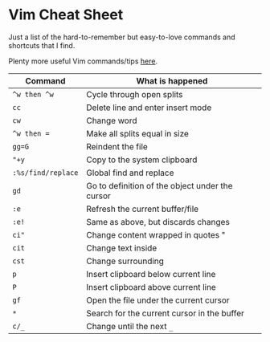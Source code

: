 # Vim Cheat Sheet
Just a list of the hard-to-remember but easy-to-love commands and shortcuts that I
find.

Plenty more useful Vim commands/tips [here](http://zzapper.co.uk/vimtips.html).

| Command            | What is happened                                |
|--------------------|-------------------------------------------------|
| `^w then ^w`       | Cycle through open splits                       |
| `cc`               | Delete line and enter insert mode               |
| `cw`               | Change word                                     |
| `^w then =`        | Make all splits equal in size                   |
| `gg=G`             | Reindent the file                               |
| `"+y`              | Copy to the system clipboard                    |
| `:%s/find/replace` | Global find and replace                         |
| `gd`               | Go to definition of the object under the cursor |
| `:e`               | Refresh the current buffer/file                 |
| `:e!`              | Same as above, but discards changes             |
| `ci"`              | Change content wrapped in quotes "              |
| `cit`              | Change text inside <tags>                       |
| `cst`              | Change surrounding <tag>                        |
| `p`                | Insert clipboard below current line             |
| `P`                | Insert clipboard above current line             |
| `gf`               | Open the file under the current cursor          |
| `*`                | Search for the current cursor in the buffer     |
| `c/_`              | Change until the next `_`                       |
